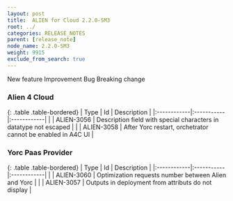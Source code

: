 ```yaml
---
layout: post
title:  ALIEN for Cloud 2.2.0-SM3
root: ../
categories: RELEASE_NOTES
parent: [release_note]
node_name: 2.2.0-SM3
weight: 9915
exclude_from_search: true
---
```





<i class="fa fa-plus text-success"></i> New feature <i class="fa fa-level-up text-primary"></i> Improvement  <i class="fa fa-bug text-danger"></i> Bug <i class="fa fa-exclamation-triangle text-warning"></i> Breaking change


### Alien 4 Cloud



  {: .table .table-bordered}
  | Type        | Id         | Description |
  |:------------|:-----------|:------------|
        |  <i class="fa fa-bug text-danger"></i> | ALIEN-3056 | Description field with special characters in datatype not escaped  |
    |  <i class="fa fa-bug text-danger"></i> | ALIEN-3058 | After Yorc restart, orchetrator cannot be enabled in A4C UI  |



### Yorc Paas Provider



  {: .table .table-bordered}
  | Type        | Id         | Description |
  |:------------|:-----------|:------------|
      |  <i class="fa fa-level-up text-primary"></i> | ALIEN-3060 | Optimization requests number between Alien and Yorc  |
      |  <i class="fa fa-bug text-danger"></i> | ALIEN-3057 | Outputs in deployment from attributs do not display  |
